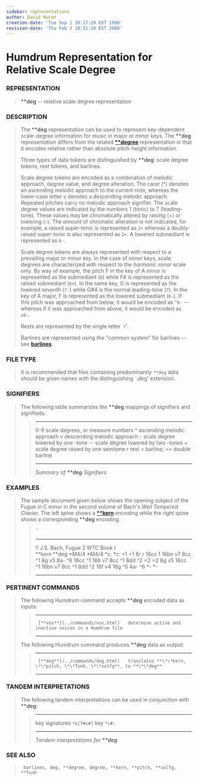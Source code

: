 ```yaml
---
sidebar: representations
author: David Huron
creation-date: 'Tue Sep 1 10:17:29 EDT 1998'
revision-date: 'Thu Feb 3 10:31:10 EST 2000'
---
```



Humdrum Representation for Relative Scale Degree
================================================

### REPRESENTATION

> **\*\*deg** \-- relative scale degree representation

### DESCRIPTION

> The **\*\*deg** representation can be used to represent key-dependent
> scale-degree information for music in major or minor keys. The
> **\*\*deg** representation differs from the related
> [**\*\*degree**](degree.rep.html) representation in that it encodes
> relative rather than absolute pitch-height information.
>
> Three types of data tokens are distinguished by **\*\*deg**: scale
> degree tokens, rest tokens, and barlines.
>
> Scale degree tokens are encoded as a combination of melodic approach,
> degree value, and degree alteration. The caret (\^) denotes an
> ascending melodic approach to the current note, whereas the lower-case
> letter v denotes a descending melodic approach. Repeated pitches carry
> no melodic approach signifier. The scale degree values are indicated
> by the numbers 1 (tonic) to 7 (leading-tone). These values may be
> chromatically altered by raising (+) or lowering (-). The *amount* of
> chromatic alteration is not indicated; for example, a raised
> super-tonic is represented as `2+` whereas a doubly-raised super-tonic
> is also represented as `2+`. A lowered submediant is represented as
> `6-`.
>
> Scale degree tokens are always represented with respect to a
> prevailing major or minor *key.* In the case of minor keys, scale
> degrees are characterized with respect to the *harmonic minor* scale
> only. By way of example, the pitch F in the key of A minor is
> represented as the submediant (`6`) while F\# is represented as the
> raised submediant (`6+`). In the same key, G is represented as the
> lowered seventh (`7-`) while G\#4 is the normal leading-tone (`7`). In
> the key of A major, F is represented as the lowered submediant (`6-`).
> If this pitch was approached from below, it would be encoded as `^6-`
> \-- whereas if it was approached from above, it would be encoded as
> `v6-`.
>
> Rests are represented by the single letter \`r\'.
>
> Barlines are represented using the \"common system\" for barlines \--
> see [**barlines**](barlines.rep.html).

### FILE TYPE

> It is recommended that files containing predominantly `**deg` data
> should be given names with the distinguishing \`.deg\' extension.

### SIGNIFIERS

> The following table summarizes the **\*\*deg** mappings of signifiers
> and signifieds.
>
> >   ----- -------------------------------------
> >   0-9   scale degrees, or measure numbers
> >   \^    ascending melodic approach
> >   v     descending melodic approach
> >   \-    scale degree lowered by one -tone
> >   \--   scale degree lowered by two -tones
> >   \+    scale degree raised by one semitone
> >   r     rest
> >   =     barline; == double barline
> >   ----- -------------------------------------
> >
> > *Summary of **\*\*deg** Signifiers*

### EXAMPLES

> The sample document given below shows the opening subject of the Fugue
> in C minor in the second volume of Bach\'s *Well Tempered Clavier.*
> The left spine shows a [**\*\*kern**](kern.rep.html) encoding while
> the right spine shows a corresponding **\*\*deg** encoding.
>
> > ``
> >
> >   ---------------------------------- ---------
> >   !! J.S. Bach, Fugue 2 WTC Book I   
> >   \*\*kern                           \*\*deg
> >   \*M4/4                             \*M4/4
> >   \*c:                               \*c:
> >   =1                                 =1
> >   8r                                 r
> >   16cc                               1
> >   16bn                               v7
> >   8cc                                \^1
> >   8g                                 v5
> >   8a-                                \^6
> >   16cc                               \^1
> >   16b                                v7
> >   8cc                                \^1
> >   8dd                                \^2
> >   =2                                 =2
> >   8g                                 v5
> >   16cc                               \^1
> >   16bn                               v7
> >   8cc                                \^1
> >   8dd                                \^2
> >   16f                                v4
> >   16g                                \^5
> >   4a-                                \^6
> >   \*-                                \*-
> >   ---------------------------------- ---------
> >
### PERTINENT COMMANDS

> The following Humdrum command accepts **\*\*deg** encoded data as
> inputs:
>
> >   -- --------------------------------- --------------------------------------------------------
> >                                        
> >      [**vox**](../commands/vox.html)   determine active and inactive voices in a Humdrum file
> >                                        
> >   -- --------------------------------- --------------------------------------------------------
> >
> The following Humdrum command produces **\*\*deg** data as output:
>
> >   -- --------------------------------- -------------------------------------------------------------------------
> >                                        
> >      [**deg**](../commands/deg.html)   translates **\*\*kern, \*\*pitch, \*\*Tonh, \*\*solfg**, to **\*\*deg**
> >   -- --------------------------------- -------------------------------------------------------------------------
> >
### TANDEM INTERPRETATIONS

> The following tandem interpretations can be used in conjunction with
> **\*\*deg**:
>
> >   ---------------- ------------
> >   key signatures   `*k[f#c#]`
> >   key              `*c#:`
> >   ---------------- ------------
> >
> > *Tandem interpretations for **\*\*deg***

### SEE ALSO

> ` barlines, deg, **degree, degree, **kern, **pitch, **solfg, **Tonh`


